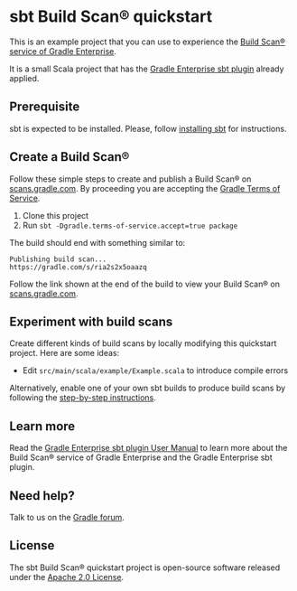 # sbt Build Scan® quickstart

This is an example project that you can use to experience the [Build Scan® service of Gradle Enterprise][gradle.com].

It is a small Scala project that has the [Gradle Enterprise sbt plugin][manual] already applied.

## Prerequisite

sbt is expected to be installed. Please, follow [installing sbt](https://www.scala-sbt.org/1.x/docs/Setup.html) for instructions.

## Create a Build Scan®

Follow these simple steps to create and publish a Build Scan® on [scans.gradle.com][scans.gradle.com]. By proceeding you are accepting the [Gradle Terms of Service][terms-of-service].

1. Clone this project
2. Run `sbt -Dgradle.terms-of-service.accept=true package`

The build should end with something similar to:

    Publishing build scan...
    https://gradle.com/s/ria2s2x5oaazq

Follow the link shown at the end of the build to view your Build Scan® on [scans.gradle.com][scans.gradle.com].

## Experiment with build scans

Create different kinds of build scans by locally modifying this quickstart project. Here are some ideas:

- Edit `src/main/scala/example/Example.scala` to introduce compile errors

Alternatively, enable one of your own sbt builds to produce build scans by following the [step-by-step instructions](https://scans.gradle.com/#sbt).

## Learn more

Read the [Gradle Enterprise sbt plugin User Manual][manual] to learn more about the Build Scan® service of Gradle Enterprise and the Gradle Enterprise sbt plugin.

## Need help?

Talk to us on the [Gradle forum][gradle-forum].

## License

The sbt Build Scan® quickstart project is open-source software released under the [Apache 2.0 License][apache-license].

[apache-license]: https://www.apache.org/licenses/LICENSE-2.0.html
[manual]: https://docs.gradle.com/enterprise/sbt-plugin
[gradle.com]: https://www.gradle.com
[terms-of-service]: https://gradle.com/terms-of-service
[scans.gradle.com]: https://scans.gradle.com
[gradle-forum]: https://discuss.gradle.org/c/help-discuss/scans